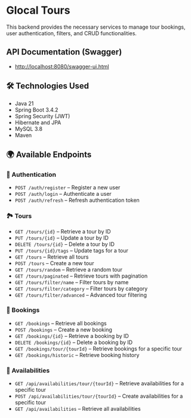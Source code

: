 # Glocal Tours

This backend provides the necessary services to manage tour bookings, user authentication, filters, and CRUD functionalities.

## API Documentation (Swagger)

- [http://localhost:8080/swagger-ui.html](http://localhost:8080/swagger-ui.html)

## 🛠 Technologies Used

- Java 21
- Spring Boot 3.4.2
- Spring Security (JWT)
- Hibernate and JPA
- MySQL 3.8
- Maven

## 🌍 Available Endpoints

### 🔑 Authentication

- `POST /auth/register` – Register a new user
- `POST /auth/login` – Authenticate a user
- `POST /auth/refresh` – Refresh authentication token

### 🏞️ Tours

- `GET /tours/{id}` – Retrieve a tour by ID
- `PUT /tours/{id}` – Update a tour by ID
- `DELETE /tours/{id}` – Delete a tour by ID
- `PUT /tours/{id}/tags` – Update tags for a tour
- `GET /tours` – Retrieve all tours
- `POST /tours` – Create a new tour
- `GET /tours/random` – Retrieve a random tour
- `GET /tours/paginated` – Retrieve tours with pagination
- `GET /tours/filter/name` – Filter tours by name
- `GET /tours/filter/category` – Filter tours by category
- `GET /tours/filter/advanced` – Advanced tour filtering

### 📅 Bookings

- `GET /bookings` – Retrieve all bookings
- `POST /bookings` – Create a new booking
- `GET /bookings/{id}` – Retrieve a booking by ID
- `DELETE /bookings/{id}` – Delete a booking by ID
- `GET /bookings/tour/{tourId}` – Retrieve bookings for a specific tour
- `GET /bookings/historic` – Retrieve booking history

### 📆 Availabilities

- `GET /api/availabilities/tour/{tourId}` – Retrieve availabilities for a specific tour
- `POST /api/availabilities/tour/{tourId}` – Create availabilities for a specific tour
- `GET /api/availabilities` – Retrieve all availabilities